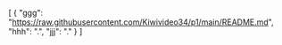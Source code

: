 [
  {
    "ggg": "https://raw.githubusercontent.com/Kiwivideo34/p1/main/README.md",
    "hhh": ".",
    "jjj": "."
  }
]
